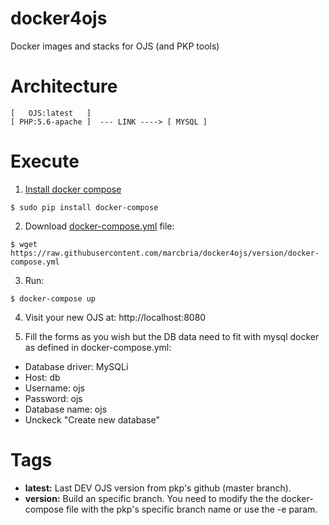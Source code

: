 # docker4ojs

Docker images and stacks for OJS (and PKP tools)

# Architecture

```
[   OJS:latest   ]
[ PHP:5.6-apache ]  --- LINK ----> [ MYSQL ]
``` 


# Execute

1) [Install docker compose](https://docs.docker.com/compose/install)

``` 
$ sudo pip install docker-compose
```

2) Download [docker-compose.yml](https://raw.githubusercontent.com/marcbria/docker4ojs/version/docker-compose.yml) file:

```
$ wget https://raw.githubusercontent.com/marcbria/docker4ojs/version/docker-compose.yml
```

3) Run:

```
$ docker-compose up
```

4) Visit your new OJS at: http://localhost:8080

5) Fill the forms as you wish but the DB data need to fit with mysql docker as defined in docker-compose.yml:

* Database driver: MySQLi
* Host: db
* Username: ojs
* Password: ojs
* Database name: ojs
* Unckeck "Create new database"


# Tags

* **latest:** Last DEV OJS version from pkp's github (master branch).
* **version:** Build an specific branch. You need to modify the the docker-compose file with the pkp's specific branch name or use the -e param.
